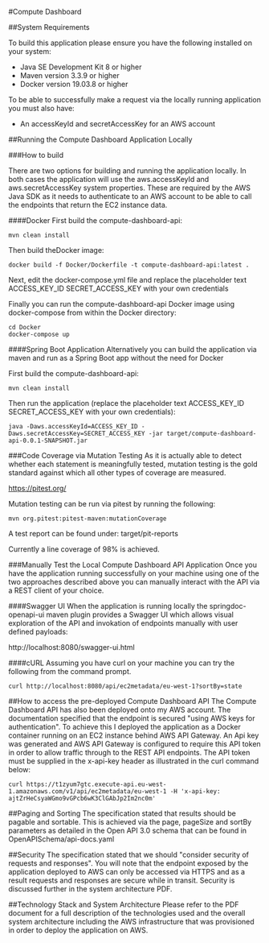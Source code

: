 #Compute Dashboard

##System Requirements

To build this application please ensure you have the following installed on your system:

* Java SE Development Kit 8 or higher
* Maven version 3.3.9 or higher
* Docker version 19.03.8 or higher

To be able to successfully make a request via the locally running application you must also have:

* An accessKeyId and secretAccessKey for an AWS account


##Running the Compute Dashboard Application Locally

###How to build

There are two options for building and running the application locally. In both cases the application
will use the aws.accessKeyId and aws.secretAccessKey system properties. These are required by the AWS
Java SDK as it needs to authenticate to an AWS account to be able to call the endpoints that return
the EC2 instance data.

####Docker
First build the compute-dashboard-api:
```
mvn clean install
```

Then build theDocker image:
```
docker build -f Docker/Dockerfile -t compute-dashboard-api:latest .
```

Next, edit the docker-compose.yml file and replace the placeholder text ACCESS_KEY_ID SECRET_ACCESS_KEY with your own credentials

Finally you can run the compute-dashboard-api Docker image using docker-compose from within the Docker directory:

```
cd Docker
docker-compose up
```

####Spring Boot Application
Alternatively you can build the application via maven and run as a Spring Boot app without the need for Docker

First build the compute-dashboard-api:
```
mvn clean install
```

Then run the application (replace the placeholder text ACCESS_KEY_ID SECRET_ACCESS_KEY with your own credentials):
```
java -Daws.accessKeyId=ACCESS_KEY_ID -Daws.secretAccessKey=SECRET_ACCESS_KEY -jar target/compute-dashboard-api-0.0.1-SNAPSHOT.jar

```

###Code Coverage via Mutation Testing
As it is actually able to detect whether each statement is meaningfully tested, mutation testing is the 
gold standard against which all other types of coverage are measured.

https://pitest.org/

Mutation testing can be run via pitest by running the following:

```mvn org.pitest:pitest-maven:mutationCoverage```

A test report can be found under: target/pit-reports

Currently a line coverage of 98% is achieved.


###Manually Test the Local Compute Dashboard API Application
Once you have the application running successfully on your machine using one of the two approaches described above
you can manually interact with the API via a REST client of your choice.

####Swagger UI
When the application is running locally the springdoc-openapi-ui maven plugin provides a Swagger UI which allows 
visual exploration of the API and invokation of endpoints manually with user defined payloads:
 
http://localhost:8080/swagger-ui.html

####cURL
Assuming you have curl on your machine you can try the following from the command prompt.

```
curl http://localhost:8080/api/ec2metadata/eu-west-1?sortBy=state
```


##How to access the pre-deployed Compute Dashboard API
The Compute Dashboard API has also been deployed onto my AWS account. The documentation specified that the endpoint
is secured "using AWS keys for authentication". To achieve this I deployed the application as a Docker container
running on an EC2 instance behind AWS API Gateway. An Api key was generated and AWS API Gateway is configured to 
require this API token in order to allow traffic through to the REST API endpoints. The API token must be supplied
in the x-api-key header as illustrated in the curl command below:

```
curl https://t1zyum7gtc.execute-api.eu-west-1.amazonaws.com/v1/api/ec2metadata/eu-west-1 -H 'x-api-key: ajtZrHeCsyaWGmo9vGPcb6wK3ClGAbJp2Im2nc0m'
```

##Paging and Sorting
The specification stated that results should be pagable and sortable. This is achieved via the page, pageSize and 
sortBy parameters as detailed in the Open API 3.0 schema that can be found in OpenAPISchema/api-docs.yaml

##Security
The specification stated that we should "consider security of requests and responses". You will note that the endpoint
exposed by the application deployed to AWS can only be accessed via HTTPS and as a result requests and responses are 
secure while in transit. Security is discussed further in the system architecture PDF.

##Technology Stack and System Architecture
Please refer to the PDF document for a full description of the technologies used and the overall system architecture
including the AWS infrastructure that was provisioned in order to deploy the application on AWS.


